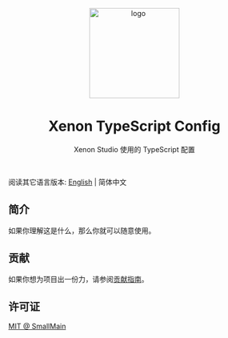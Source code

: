 <!-- 标志 -->
<p align="center">
  <a target="_blank" rel="noopener noreferrer">
    <img width="180" src="https://www.typescriptlang.org/images/branding/logo-grouping.svg" alt="logo">
  </a>
</p>
<!-- 名字 -->
<h1 align="center">Xenon TypeScript Config</h1>
<!-- 描述 -->
<p align="center">Xenon Studio 使用的 TypeScript 配置</p>
<br/>

阅读其它语言版本: [English](./README.md) | 简体中文

## 简介

如果你理解这是什么，那么你就可以随意使用。

## 贡献

如果你想为项目出一份力，请参阅[贡献指南](./CONTRIBUTING_zh-CN.md)。

## 许可证

[MIT @ SmallMain](./LICENSE)
